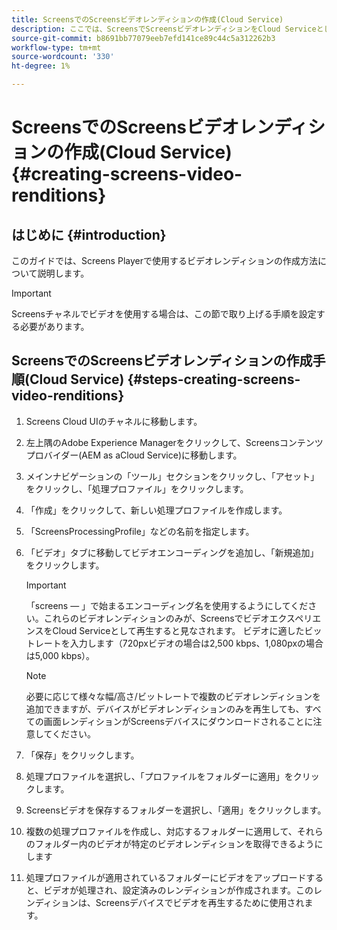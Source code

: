 ```yaml
---
title: ScreensでのScreensビデオレンディションの作成(Cloud Service)
description: ここでは、ScreensでScreensビデオレンディションをCloud Serviceとして作成する方法について説明します。
source-git-commit: b8691bb77079eeb7efd141ce89c44c5a312262b3
workflow-type: tm+mt
source-wordcount: '330'
ht-degree: 1%

---
```



# ScreensでのScreensビデオレンディションの作成(Cloud Service) {#creating-screens-video-renditions}

## はじめに {#introduction}

このガイドでは、Screens Playerで使用するビデオレンディションの作成方法について説明します。

>[!IMPORTANT]
>Screensチャネルでビデオを使用する場合は、この節で取り上げる手順を設定する必要があります。

## ScreensでのScreensビデオレンディションの作成手順(Cloud Service) {#steps-creating-screens-video-renditions}

1. Screens Cloud UIのチャネルに移動します。
1. 左上隅のAdobe Experience Managerをクリックして、Screensコンテンツプロバイダー(AEM as aCloud Service)に移動します。
1. メインナビゲーションの「ツール」セクションをクリックし、「アセット」をクリックし、「処理プロファイル」をクリックします。

1. 「作成」をクリックして、新しい処理プロファイルを作成します。
1. 「ScreensProcessingProfile」などの名前を指定します。
1. 「ビデオ」タブに移動してビデオエンコーディングを追加し、「新規追加」をクリックします。


   >[!IMPORTANT]
   >「screens — 」で始まるエンコーディング名を使用するようにしてください。これらのビデオレンディションのみが、ScreensでビデオエクスペリエンスをCloud Serviceとして再生すると見なされます。 ビデオに適したビットレートを入力します（720pxビデオの場合は2,500 kbps、1,080pxの場合は5,000 kbps）。

   >[!NOTE]
   >必要に応じて様々な幅/高さ/ビットレートで複数のビデオレンディションを追加できますが、デバイスがビデオレンディションのみを再生しても、すべての画面レンディションがScreensデバイスにダウンロードされることに注意してください。

1. 「保存」をクリックします。

1. 処理プロファイルを選択し、「プロファイルをフォルダーに適用」をクリックします。

1. Screensビデオを保存するフォルダーを選択し、「適用」をクリックします。

1. 複数の処理プロファイルを作成し、対応するフォルダーに適用して、それらのフォルダー内のビデオが特定のビデオレンディションを取得できるようにします

1. 処理プロファイルが適用されているフォルダーにビデオをアップロードすると、ビデオが処理され、設定済みのレンディションが作成されます。このレンディションは、Screensデバイスでビデオを再生するために使用されます。

